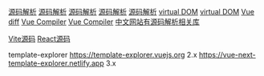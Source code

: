 [源码解析](https://hkc452.github.io/slamdunk-the-vue3/)
[源码解析](https://blog.csdn.net/u014125106/category_10015959.html)
[源码解析](https://www.yuque.com/luchx/ziwg5m/bgtwip)
[源码解析](https://www.jianshu.com/u/0cf18032dad1)
[源码解析](https://juejin.cn/user/1275089217397837)
[virtual DOM](https://zhuanlan.zhihu.com/p/134593762)
[virtual DOM](https://segmentfault.com/a/1190000022442171)
[Vue diff](https://www.jianshu.com/p/eb08022ee488)
[Vue Compiler](https://zhuanlan.zhihu.com/p/150732926)
[Vue Compiler](https://blog.csdn.net/More_Action/article/details/109802319?utm_medium=distribute.pc_relevant.none-task-blog-2~default~baidujs_title~default-1.no_search_link&spm=1001.2101.3001.4242)
[中文网站有源码解析相关库](https://www.vue3js.cn/reactivity/reactive.html)

[Vite源码](https://vite-design.surge.sh/guide/)
[React源码](https://github.com/Bogdan-Lyashenko/Under-the-hood-ReactJS)

template-explorer
https://template-explorer.vuejs.org 2.x
https://vue-next-template-explorer.netlify.app 3.x